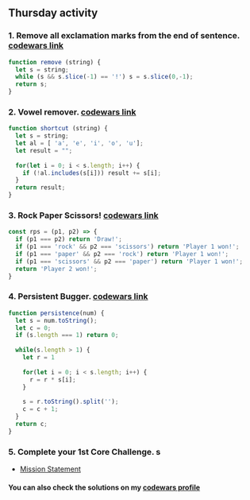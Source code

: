## Thursday activity

### 1. Remove all exclamation marks from the end of sentence. [codewars link](https://www.codewars.com/kata/57faece99610ced690000165)
```javascript
function remove (string) {  
  let s = string;
  while (s && s.slice(-1) == '!') s = s.slice(0,-1);
  return s;
}
```
</pre>

### 2. Vowel remover. [codewars link](https://www.codewars.com/kata/5547929140907378f9000039)
```javascript
function shortcut (string) {
  let s = string;
  let al = [ 'a', 'e', 'i', 'o', 'u'];
  let result = "";
    
  for(let i = 0; i < s.length; i++) {
    if (!al.includes(s[i])) result += s[i];
  }
  return result;
}
```

### 3. Rock Paper Scissors! [codewars link](https://www.codewars.com/kata/5672a98bdbdd995fad00000f)
```javascript
const rps = (p1, p2) => {
  if (p1 === p2) return 'Draw!';
  if (p1 === 'rock' && p2 === 'scissors') return 'Player 1 won!';
  if (p1 === 'paper' && p2 === 'rock') return 'Player 1 won!';
  if (p1 === 'scissors' && p2 === 'paper') return 'Player 1 won!';
  return 'Player 2 won!';
}
```

### 4. Persistent Bugger. [codewars link](https://www.codewars.com/kata/55bf01e5a717a0d57e0000ec)
```javascript
function persistence(num) {
  let s = num.toString();
  let c = 0;
  if (s.length === 1) return 0;
  
  while(s.length > 1) {
    let r = 1
    
    for(let i = 0; i < s.length; i++) {
      r = r * s[i];
    }
    
    s = r.toString().split('');
    c = c + 1;
  }
  return c;
}
```
### 5. Complete your 1st Core Challenge. s
- [Mission Statement](challenge)

#### You can also check the solutions on my [codewars profile](https://www.codewars.com/users/Erokk15/completed_solutions)
